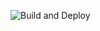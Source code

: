 ![Build and Deploy](https://github.com/pxxyyz-dev/pxxyyz-dev.github.io/workflows/Build-Deploy/badge.svg)

